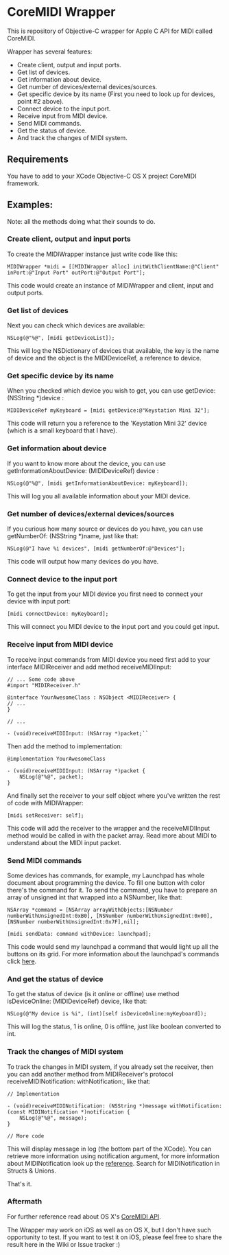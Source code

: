 # CoreMIDI Wrapper

This is repository of Objective-C wrapper for Apple C API for MIDI called CoreMIDI.

Wrapper has several features:

* Create client, output and input ports.
* Get list of devices.
* Get information about device.
* Get number of devices/external devices/sources.
* Get specific device by its name (First you need to look up for devices, point #2 above).
* Connect device to the input port.
* Receive input from MIDI device.
* Send MIDI commands.
* Get the status of device.
* And track the changes of MIDI system.

## Requirements

You have to add to your XCode Objective-C OS X project CoreMIDI framework.

## Examples:

Note: all the methods doing what their sounds to do.

### Create client, output and input ports

To create the MIDIWrapper instance just write code like this:

``MIDIWrapper *midi = [[MIDIWrapper alloc] initWithClientName:@"Client" inPort:@"Input Port" outPort:@"Output Port"];``

This code would create an instance of MIDIWrapper and client, input and output ports.

### Get list of devices

Next you can check which devices are available:

``NSLog(@"%@", [midi getDeviceList]);``

This will log the NSDictionary of devices that available, the key is the name of device and the object is the MIDIDeviceRef, a reference to device.

### Get specific device by its name

When you checked which device you wish to get, you can use getDevice: (NSString *)device :

``MIDIDeviceRef myKeyboard = [midi getDevice:@"Keystation Mini 32"];``

This code will return you a reference to the 'Keystation Mini 32' device (which is a small keyboard that I have).

### Get information about device

If you want to know more about the device, you can use getInformationAboutDevice: (MIDIDeviceRef) device :

``NSLog(@"%@", [midi getInformationAboutDevice: myKeyboard]);`` 

This will log you all available information about your MIDI device.

### Get number of devices/external devices/sources

If you curious how many source or devices do you have, you can use getNumberOf: (NSString *)name, just like that:

``NSLog(@"I have %i devices", [midi getNumberOf:@"Devices"];``

This code will output how many devices do you have.

### Connect device to the input port

To get the input from your MIDI device you first need to connect your device with input port:

``[midi connectDevice: myKeyboard];``

This will connect you MIDI device to the input port and you could get input.

### Receive input from MIDI device

To receive input commands from MIDI device you need first add to your interface MIDIReceiver and add method receiveMIDIInput:

	// ... Some code above
	#import "MIDIReceiver.h"

	@interface YourAwesomeClass : NSObject <MIDIReceiver> {
	// ...
	}

	// ...

	- (void)receiveMIDIInput: (NSArray *)packet;``

Then add the method to implementation:

	@implementation YourAwesomeClass

	- (void)receiveMIDIInput: (NSArray *)packet {
		NSLog(@"%@", packet);
	}

And finally set the receiver to your self object where you've written the rest of code with MIDIWrapper:

``[midi setReceiver: self];``

This code will add the receiver to the wrapper and the receiveMIDIInput method would be called in with the packet array.
Read more about MIDI to understand about the MIDI input packet.

### Send MIDI commands

Some devices has commands, for example, my Launchpad has whole document about programming the device. To fill one button with color there's the command for it.
To send the command, you have to prepare an array of unsigned int that wrapped into a NSNumber, like that:

	NSArray *command = [NSArray arrayWithObjects:[NSNumber numberWithUnsignedInt:0xB0], [NSNumber numberWithUnsignedInt:0x00], [NSNumber numberWithUnsignedInt:0x7F],nil];

	[midi sendData: command withDevice: launchpad];

This code would send my launchpad a command that would light up all the buttons on its grid.
For more information about the launchpad's commands click [here](http://d19ulaff0trnck.cloudfront.net/sites/default/files/novation/downloads/4700/launchpad-s-prm.pdf "Launchpad Programming Guide").

### And get the status of device

To get the status of device (is it online or offline) use method isDeviceOnline: (MIDIDeviceRef) device, like that:

``NSLog(@"My device is %i", (int)[self isDeviceOnline:myKeyboard]);``

This will log the status, 1 is online, 0 is offline, just like boolean converted to int.

### Track the changes of MIDI system

To track the changes in MIDI system, if you already set the receiver, then you can add another method from MIDIReceiver's protocol receiveMIDINotification: withNotification:, like that:

	// Implementation

	- (void)receiveMIDINotification: (NSString *)message withNotification: (const MIDINotification *)notification {
		NSLog(@"%@", message);
	}

	// More code

This will display message in log (the bottom part of the XCode). You can retrieve more information using notification argument, for more information about MIDINotification look up the [reference](https://developer.apple.com/library/mac/documentation/MusicAudio/Reference/CACoreMIDIRef/MIDIServices/index.html "MIDINotification").
Search for MIDINotification in Structs & Unions.

That's it.

### Aftermath

For further reference read about OS X's [CoreMIDI API](https://developer.apple.com/library/mac/documentation/MusicAudio/Reference/CACoreMIDIRef/MIDIServices/index.html "CoreMIDI Apple Dev Center").

The Wrapper may work on iOS as well as on OS X, but I don't have such opportunity to test. 
If you want to test it on iOS, please feel free to share the result here in the Wiki or Issue tracker :)